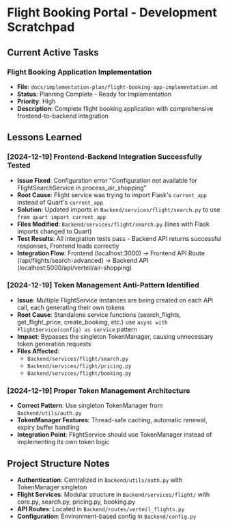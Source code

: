# Flight Booking Portal - Development Scratchpad

## Current Active Tasks

### Flight Booking Application Implementation
- **File**: `docs/implementation-plan/flight-booking-app-implementation.md`
- **Status**: Planning Complete - Ready for Implementation
- **Priority**: High
- **Description**: Complete flight booking application with comprehensive frontend-to-backend integration

## Lessons Learned

### [2024-12-19] Frontend-Backend Integration Successfully Tested
- **Issue Fixed**: Configuration error "Configuration not available for FlightSearchService in process_air_shopping"
- **Root Cause**: Flight service was trying to import Flask's `current_app` instead of Quart's `current_app`
- **Solution**: Updated imports in `Backend/services/flight/search.py` to use `from quart import current_app`
- **Files Modified**: `Backend/services/flight/search.py` (lines with Flask imports changed to Quart)
- **Test Results**: All integration tests pass - Backend API returns successful responses, Frontend loads correctly
- **Integration Flow**: Frontend (localhost:3000) → Frontend API Route (/api/flights/search-advanced) → Backend API (localhost:5000/api/verteil/air-shopping)

### [2024-12-19] Token Management Anti-Pattern Identified
- **Issue**: Multiple FlightService instances are being created on each API call, each generating their own tokens
- **Root Cause**: Standalone service functions (search_flights, get_flight_price, create_booking, etc.) use `async with FlightService(config) as service` pattern
- **Impact**: Bypasses the singleton TokenManager, causing unnecessary token generation requests
- **Files Affected**: 
  - `Backend/services/flight/search.py`
  - `Backend/services/flight/pricing.py` 
  - `Backend/services/flight/booking.py`

### [2024-12-19] Proper Token Management Architecture
- **Correct Pattern**: Use singleton TokenManager from `Backend/utils/auth.py`
- **TokenManager Features**: Thread-safe caching, automatic renewal, expiry buffer handling
- **Integration Point**: FlightService should use TokenManager instead of implementing its own token logic

## Project Structure Notes

- **Authentication**: Centralized in `Backend/utils/auth.py` with TokenManager singleton
- **Flight Services**: Modular structure in `Backend/services/flight/` with core.py, search.py, pricing.py, booking.py
- **API Routes**: Located in `Backend/routes/verteil_flights.py`
- **Configuration**: Environment-based config in `Backend/config.py`